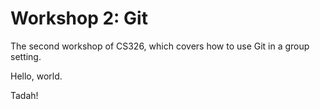 # Workshop 2: Git

The second workshop of CS326, which covers how to use Git in a group setting.

Hello, world.

Tadah!
